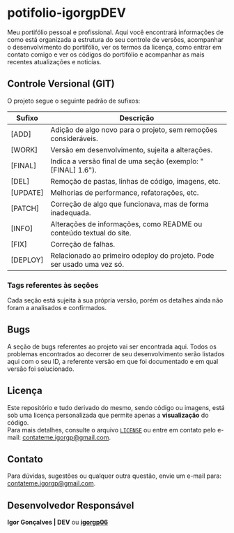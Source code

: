 # potifolio-igorgpDEV

Meu portifólio pessoal e profissional. Aqui você encontrará informações de como está organizada a estrutura do seu controle de versões, acompanhar o desenvolvimento do portifólio, ver os termos da licença, como entrar em contato comigo e ver os códigos do portifólio e acompanhar as mais recentes atualizações e noticías.

## Controle Versional (GIT)

O projeto segue o seguinte padrão de sufixos:

| Sufixo   | Descrição                                                              |
| -------- | ---------------------------------------------------------------------- |
| [ADD]    | Adição de algo novo para o projeto, sem remoções consideráveis.        |
| [WORK]   | Versão em desenvolvimento, sujeita a alterações.                       |
| [FINAL]  | Indica a versão final de uma seção (exemplo: "[FINAL] 1.6").           |
| [DEL]    | Remoção de pastas, linhas de código, imagens, etc.                     |
| [UPDATE] | Melhorias de performance, refatorações, etc.                           |
| [PATCH]  | Correção de algo que funcionava, mas de forma inadequada.              |
| [INFO]   | Alterações de informações, como README ou conteúdo textual do site.    |
| [FIX]    | Correção de falhas.                                                    |
| [DEPLOY] | Relacionado ao primeiro odeploy do projeto. Pode ser usado uma vez só. |

### Tags referentes às seções

Cada seção está sujeita à sua própria versão, porém os detalhes ainda não foram a analisados e confirmados.

## Bugs

A seção de bugs referentes ao projeto vai ser encontrada aqui. Todos os problemas encontrados ao decorrer de seu desenvolvimento serão listados aqui com o seu ID, a referente versão em que foi documentado e em qual versão foi solucionado.

## Licença

Este repositório e tudo derivado do mesmo, sendo código ou imagens, está sob uma licença personalizada que permite apenas a **visualização** do código.   
Para mais detalhes, consulte o arquivo [`LICENSE`](./LICENSE) ou entre em contato pelo e-mail: contateme.igorgp@gmail.com.

## Contato

Para dúvidas, sugestões ou qualquer outra questão, envie um e-mail para: contateme.igorgp@gmail.com.  

## Desenvolvedor Responsável

**Igor Gonçalves | DEV** ou [**igorgp06**](https://github.com/igorgp06)

